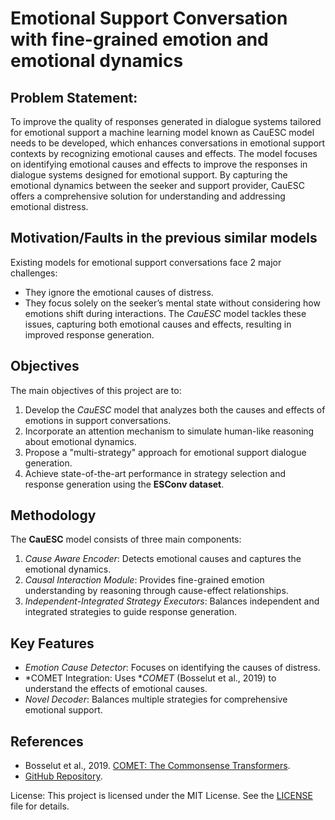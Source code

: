 # Emotional Support Conversation with fine-grained emotion and emotional dynamics

## Problem Statement:
To improve the quality of responses generated in dialogue systems tailored for emotional support a machine learning model known as CauESC model needs to be developed, which enhances conversations in emotional support contexts by recognizing emotional causes and effects. The model focuses on identifying emotional causes and effects to improve the responses in dialogue systems designed for emotional support. By capturing the emotional dynamics between the seeker and support provider, CauESC offers a comprehensive solution for understanding and addressing emotional distress.

## Motivation/Faults in the previous similar models
Existing models for emotional support conversations face 2 major challenges:
- They ignore the emotional causes of distress.
- They focus solely on the seeker’s mental state without considering how emotions shift during interactions.
The *CauESC* model tackles these issues, capturing both emotional causes and effects, resulting in improved response generation.

## Objectives
The main objectives of this project are to:
1. Develop the *CauESC* model that analyzes both the causes and effects of emotions in support conversations.
2. Incorporate an attention mechanism to simulate human-like reasoning about emotional dynamics.
3. Propose a "multi-strategy" approach for emotional support dialogue generation.
4. Achieve state-of-the-art performance in strategy selection and response generation using the **ESConv dataset**.

## Methodology
The **CauESC** model consists of three main components:
1. *Cause Aware Encoder*: Detects emotional causes and captures the emotional dynamics.
2. *Causal Interaction Module*: Provides fine-grained emotion understanding by reasoning through cause-effect relationships.
3. *Independent-Integrated Strategy Executors*: Balances independent and integrated strategies to guide response generation.

## Key Features
- *Emotion Cause Detector*: Focuses on identifying the causes of distress.
- *COMET Integration: Uses **COMET* (Bosselut et al., 2019) to understand the effects of emotional causes.
- *Novel Decoder*: Balances multiple strategies for comprehensive emotional support.

## References
- Bosselut et al., 2019. [COMET: The Commonsense Transformers](https://arxiv.org/pdf/2401.17755).
- [GitHub Repository](https://github.com/Akshatjamadagni/Emotional-Support-Conversation-with-fine-grained-emotion-and-emotional-dynamics).

License: This project is licensed under the MIT License. See the [LICENSE](LICENSE) file for details.
